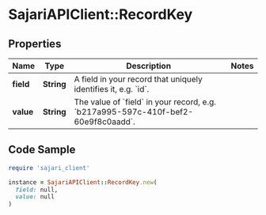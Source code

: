 # SajariAPIClient::RecordKey

## Properties

| Name | Type | Description | Notes |
| ---- | ---- | ----------- | ----- |
| **field** | **String** | A field in your record that uniquely identifies it, e.g. &#x60;id&#x60;. |  |
| **value** | **String** | The value of &#x60;field&#x60; in your record, e.g. &#x60;b217a995-597c-410f-bef2-60e9f8c0aadd&#x60;. |  |

## Code Sample

```ruby
require 'sajari_client'

instance = SajariAPIClient::RecordKey.new(
  field: null,
  value: null
)
```

